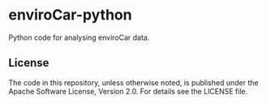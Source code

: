# enviroCar-python

Python code for analysing enviroCar data.

## License

The code in this repository, unless otherwise noted, is published under the Apache Software License, Version 2.0. For details see the LICENSE file.
